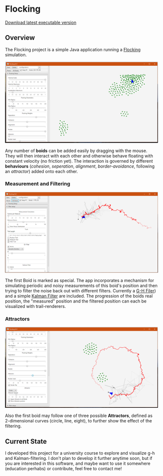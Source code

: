 # Flocking

[Download latest executable version](http://michaelhochmuth.de/code/flocking/Flocking-0.0.1.zip)

## Overview

The Flocking project is a simple Java application running a [Flocking](https://en.wikipedia.org/wiki/Flocking_(behavior)) simulation.

![screenshot](doc/screen_flock.png)

Any number of **boids** can be added easily by dragging with the mouse. They will then interact with each other and otherwise behave floating with constant velocity (no friction yet).
The interaction is governed by different **behaviours** (*cohesion*, *seperation*, *alignment*, *border-avoidance*, following an *attractor*) added onto each other.

### Measurement and Filtering

![screenshot with filtering](doc/screen_filter.png)

The first Boid is marked as special. The app incorporates a mechanism for simulating periodic and noisy measurements of this boid's position and then trying to filter the noise back out with different filters. Currently a [G-H Filer](https://en.wikipedia.org/wiki/Alpha_beta_filter)) and a simple [Kalman Filter](https://en.wikipedia.org/wiki/Kalman_filter) are included. The progression of the boids real position, the "measured" position and the filtered position can each be visualized with trail-renderers.

### Attractors

![screenshot with attractors](doc/screen_attractor.png)

Also the first boid may follow one of three possible **Attractors**, defined as 2-dimensional curves (circle, line, eight), to further show the effect of the filtering.

## Current State

I developed this project for a university course to explore and visualize g-h and Kalman-filtering. I don't plan to develop it further anytime soon, but if you are interested in this software, and maybe want to use it somewhere (education perhabs) or contribute, feel free to contact me!